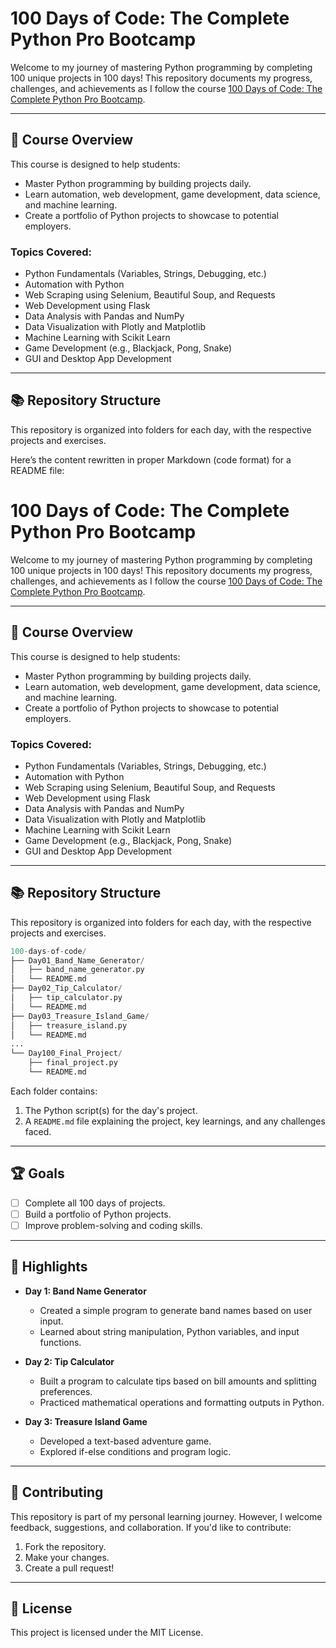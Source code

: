 # 100 Days of Code: The Complete Python Pro Bootcamp

Welcome to my journey of mastering Python programming by completing 100 unique projects in 100 days! This repository documents my progress, challenges, and achievements as I follow the course [100 Days of Code: The Complete Python Pro Bootcamp](https://www.udemy.com/course/100-days-of-code/).

---

## 🚀 Course Overview

This course is designed to help students:

- Master Python programming by building projects daily.
- Learn automation, web development, game development, data science, and machine learning.
- Create a portfolio of Python projects to showcase to potential employers.

### Topics Covered:
- Python Fundamentals (Variables, Strings, Debugging, etc.)
- Automation with Python
- Web Scraping using Selenium, Beautiful Soup, and Requests
- Web Development using Flask
- Data Analysis with Pandas and NumPy
- Data Visualization with Plotly and Matplotlib
- Machine Learning with Scikit Learn
- Game Development (e.g., Blackjack, Pong, Snake)
- GUI and Desktop App Development

---

## 📚 Repository Structure

This repository is organized into folders for each day, with the respective projects and exercises.


Here’s the content rewritten in proper Markdown (code format) for a README file:

# 100 Days of Code: The Complete Python Pro Bootcamp

Welcome to my journey of mastering Python programming by completing 100 unique projects in 100 days! This repository documents my progress, challenges, and achievements as I follow the course [100 Days of Code: The Complete Python Pro Bootcamp](https://www.udemy.com/course/100-days-of-code/).

---

## 🚀 Course Overview

This course is designed to help students:

- Master Python programming by building projects daily.
- Learn automation, web development, game development, data science, and machine learning.
- Create a portfolio of Python projects to showcase to potential employers.

### Topics Covered:
- Python Fundamentals (Variables, Strings, Debugging, etc.)
- Automation with Python
- Web Scraping using Selenium, Beautiful Soup, and Requests
- Web Development using Flask
- Data Analysis with Pandas and NumPy
- Data Visualization with Plotly and Matplotlib
- Machine Learning with Scikit Learn
- Game Development (e.g., Blackjack, Pong, Snake)
- GUI and Desktop App Development

---

## 📚 Repository Structure

This repository is organized into folders for each day, with the respective projects and exercises.

```python
100-days-of-code/
├── Day01_Band_Name_Generator/
│   ├── band_name_generator.py
│   └── README.md
├── Day02_Tip_Calculator/
│   ├── tip_calculator.py
│   └── README.md
├── Day03_Treasure_Island_Game/
│   ├── treasure_island.py
│   └── README.md
...
└── Day100_Final_Project/
    ├── final_project.py
    └── README.md
```

Each folder contains:
1. The Python script(s) for the day's project.
2. A `README.md` file explaining the project, key learnings, and any challenges faced.

---

## 🏆 Goals

- [ ] Complete all 100 days of projects.
- [ ] Build a portfolio of Python projects.
- [ ] Improve problem-solving and coding skills.

---

## 🌟 Highlights

- **Day 1: Band Name Generator**  
  - Created a simple program to generate band names based on user input.
  - Learned about string manipulation, Python variables, and input functions.

- **Day 2: Tip Calculator**  
  - Built a program to calculate tips based on bill amounts and splitting preferences.
  - Practiced mathematical operations and formatting outputs in Python.

- **Day 3: Treasure Island Game**  
  - Developed a text-based adventure game.
  - Explored if-else conditions and program logic.

---

## 🤝 Contributing

This repository is part of my personal learning journey. However, I welcome feedback, suggestions, and collaboration. If you'd like to contribute:
1. Fork the repository.
2. Make your changes.
3. Create a pull request!

---

## 📜 License

This project is licensed under the MIT License.

